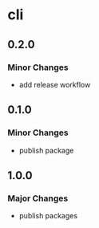 # cli

## 0.2.0

### Minor Changes

- add release workflow

## 0.1.0

### Minor Changes

- publish package

## 1.0.0

### Major Changes

- publish packages
